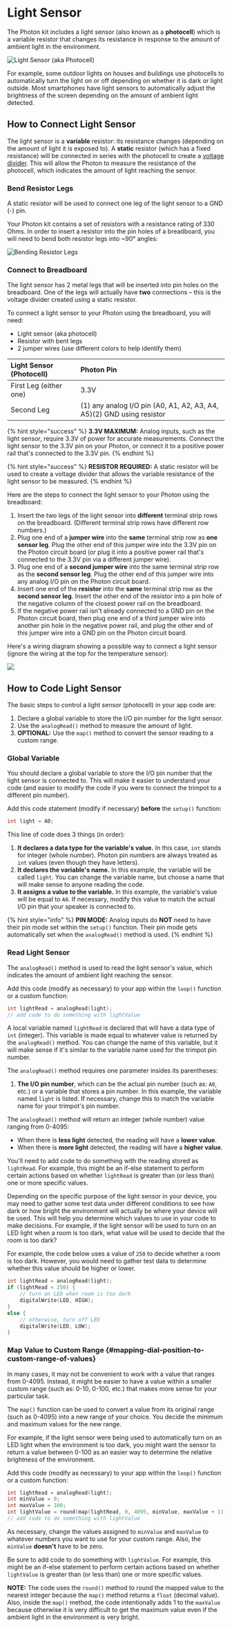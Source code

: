 # Light Sensor

The Photon kit includes a light sensor \(also known as a **photocell**\) which is a variable resistor that changes its resistance in response to the amount of ambient light in the environment.

![Light Sensor \(aka Photocell\)](../../.gitbook/assets/photocell.jpg)

For example, some outdoor lights on houses and buildings use photocells to automatically turn the light on or off depending on whether it is dark or light outside. Most smartphones have light sensors to automatically adjust the brightness of the screen depending on the amount of ambient light detected.

## How to Connect Light Sensor

The light sensor is a **variable** resistor:  its resistance changes \(depending on the amount of light it is exposed to\).  A **static** resistor \(which has a fixed resistance\) will be connected in series with the photocell to create a [voltage divider](https://learn.sparkfun.com/tutorials/voltage-dividers). This will allow the Photon to measure the resistance of the photocell, which indicates the amount of light reaching the sensor.

### Bend Resistor Legs

A static resistor will be used to connect one leg of the light sensor to a GND \(-\) pin.

Your Photon kit contains a set of resistors with a resistance rating of 330 Ohms. In order to insert a resistor into the pin holes of a breadboard, you will need to bend both resistor legs into ~90° angles:

![Bending Resistor Legs](../../.gitbook/assets/resistor-bend-legs.png)

### Connect to Breadboard

The light sensor has 2 metal legs that will be inserted into pin holes on the breadboard. One of the legs will actually have **two** connections – this is the voltage divider created using a static resistor.

To connect a light sensor to your Photon using the breadboard, you will need:

* Light sensor \(aka photocell\)
* Resistor with bent legs
* 2 jumper wires \(use different colors to help identify them\)

| Light Sensor \(Photocell\) | Photon Pin |
| :--- | :--- |
| First Leg \(either one\) | 3.3V |
| Second Leg | \(1\) any analog I/O pin \(A0, A1, A2, A3, A4, A5\)\(2\) GND using resistor |

{% hint style="success" %}
**3.3V MAXIMUM:**  Analog inputs, such as the light sensor, require 3.3V of power for accurate measurements. Connect the light sensor to the 3.3V pin on your Photon, or connect it to a positive power rail that's connected to the 3.3V pin.
{% endhint %}

{% hint style="success" %}
**RESISTOR REQUIRED:** A static resistor will be used to create a voltage divider that allows the variable resistance of the light sensor to be measured.
{% endhint %}

Here are the steps to connect the light sensor to your Photon using the breadboard:

1. Insert the two legs of the light sensor into **different** terminal strip rows on the breadboard. \(Different terminal strip rows have different row numbers.\)
2. Plug one end of a **jumper wire** into the **same** terminal strip row as **one sensor leg**. Plug the other end of this jumper wire into the 3.3V pin on the Photon circuit board \(or plug it into a positive power rail that's connected to the 3.3V pin via a different jumper wire\).
3. Plug one end of a **second jumper wire** into the same terminal strip row as the **second sensor leg**. Plug the other end of this jumper wire into any analog I/O pin on the Photon circuit board.
4. Insert one end of the **resistor** into the **same** terminal strip row as the **second sensor leg**. Insert the other end of the resistor into a pin hole of the negative column of the closest power rail on the breadboard.
5. If the negative power rail isn't already connected to a GND pin on the Photon circuit board, then plug one end of a third jumper wire into another pin hole in the negative power rail, and plug the other end of this jumper wire into a GND pin on the Photon circuit board.

Here's a wiring diagram showing a possible way to connect a light sensor \(ignore the wiring at the top for the temperature sensor\):

![](../../.gitbook/assets/experiment-6.jpg)

## How to Code Light Sensor

The basic steps to control a light sensor \(photocell\) in your app code are:

1. Declare a global variable to store the I/O pin number for the light sensor.
2. Use the `analogRead()` method to measure the amount of light.
3. **OPTIONAL:**  Use the `map()` method to convert the sensor reading to a custom range.

### Global Variable

You should declare a global variable to store the I/O pin number that the light sensor is connected to. This will make it easier to understand your code \(and easier to modify the code if you were to connect the trimpot to a different pin number\).

Add this code statement \(modify if necessary\) **before** the `setup()` function:

```cpp
int light = A0;
```

This line of code does 3 things \(in order\):

1. **It declares a data type for the variable's value.**  In this case, `int` stands for integer \(whole number\). Photon pin numbers are always treated as `int` values \(even though they have letters\).
2. **It declares the variable's name.** In this example, the variable will be called `light`. You can change the variable name, but choose a name that will make sense to anyone reading the code.
3. **It assigns a value to the variable.**  In this example, the variable's value will be equal to `A0`. If necessary, modify this value to match the actual I/O pin that your speaker is connected to.

{% hint style="info" %}
**PIN MODE:**  Analog inputs do **NOT** need to have their pin mode set within the `setup()` function. Their pin mode gets automatically set when the `analogRead()` method is used.
{% endhint %}

### Read Light Sensor

The `analogRead()` method is used to read the light sensor's value, which indicates the amount of ambient light reaching the sensor.

Add this code \(modify as necessary\) to your app within the `loop()` function or a custom function:

```cpp
int lightRead = analogRead(light);
// add code to do something with lightValue
```

A local variable named `lightRead` is declared that will have a data type of `int` \(integer\).  This variable is made equal to whatever value is returned by the `analogRead()` method.  You can change the name of this variable, but it will make sense if it's similar to the variable name used for the trimpot pin number.

The `analogRead()` method requires one parameter insides its parentheses: 

1. **The I/O pin number**, which can be the actual pin number \(such as: `A0`, etc.\) or a variable that stores a pin number. In this example, the variable named `light` is listed. If necessary, change this to match the variable name for your trimpot's pin number.

The `analogRead()` method will return an integer \(whole number\) value ranging from 0-4095:

* When there is **less light** detected, the reading will have a **lower value**.
* When there is **more light** detected, the reading will have a **higher value**.

You'll need to add code to do something with the reading stored as `lightRead`. For example, this might be an if-else statement to perform certain actions based on whether `lightRead` is greater than \(or less than\) one or more specific values.

Depending on the specific purpose of the light sensor in your device, you may need to gather some test data under different conditions to see how dark or how bright the environment will actually be where your device will be used. This will help you determine which values to use in your code to make decisions. For example, if the light sensor will be used to turn on an LED light when a room is too dark, what value will be used to decide that the room is too dark?

For example, the code below uses a value of `250` to decide whether a room is too dark. However, you would need to gather test data to determine whether this value should be higher or lower.

```cpp
int lightRead = analogRead(light);
if (lightRead < 250) {
    // turn on LED when room is too dark
    digitalWrite(LED, HIGH);
}
else {
    // otherwise, turn off LED
    digitalWrite(LED, LOW);
}
```

### Map Value to Custom Range {#mapping-dial-position-to-custom-range-of-values}

In many cases, it may not be convenient to work with a value that ranges from 0-4095. Instead, it might be easier to have a value within a smaller custom range \(such as:  0-10, 0-100, etc.\) that makes more sense for your particular task.

The `map()` function can be used to convert a value from its original range \(such as 0-4095\) into a new range of your choice. You decide the minimum and maximum values for the new range.

For example, if the light sensor were being used to automatically turn on an LED light when the environment is too dark, you might want the sensor to return a value between 0-100 as an easier way to determine the relative brightness of the environment.

Add this code \(modify as necessary\) to your app within the `loop()` function or a custom function:

```cpp
int lightRead = analogRead(light);
int minValue = 0;
int maxValue = 100;
int lightValue = round(map(lightRead, 0, 4095, minValue, maxValue + 1));
// add code to do something with lightValue
```

As necessary, change the values assigned to `minValue` and `maxValue` to whatever numbers you want to use for your custom range. Also, the `minValue` **doesn't** have to be zero.

Be sure to add code to do something with `lightValue`. For example, this might be an if-else statement to perform certain actions based on whether `lightValue` is greater than \(or less than\) one or more specific values.

**NOTE:** The code uses the `round()` method to round the mapped value to the nearest integer because the `map()` method returns a `float` \(decimal value\). Also, inside the `map()` method, the code intentionally adds 1 to the `maxValue` because otherwise it is very difficult to get the maximum value even if the ambient light in the environment is very bright.



